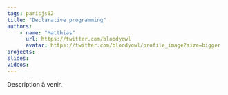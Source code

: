 ```yaml
---
tags: parisjs62
title: "Declarative programming"
authors:
    - name: "Matthias"
      url: https://twitter.com/bloodyowl
      avatar: https://twitter.com/bloodyowl/profile_image?size=bigger
projects: 
slides: 
videos:
---
```

Description à venir.
